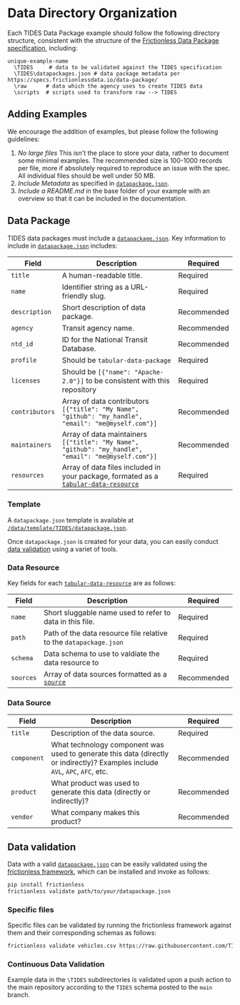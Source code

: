 # Data Directory Organization

Each TIDES Data Package example should follow the following directory structure, consistent with the structure of the [Frictionless Data Package specification](https://specs.frictionlessdata.io/data-package/), including:

```
unique-example-name
  \TIDES     # data to be validated against the TIDES specification
  \TIDES\datapackages.json # data package metadata per https://specs.frictionlessdata.io/data-package/
  \raw      # data which the agency uses to create TIDES data
  \scripts  # scripts used to transform raw --> TIDES
```

## Adding Examples

We encourage the addition of examples, but please follow the following guidelines:

1. *No large files* This isn't the place to store your data, rather to document some minimal examples.  The recommended size is 100-1000 records per file, more if absolutely required to reproduce an issue with the spec.  All individual files should be well under 50 MB.  
2. *Include Metadata* as specified in [`datapackage.json`](#data-package).
3. *Include a README.md* in the base folder of your example with an overview so that it can be included in the documentation.

## Data Package

TIDES data packages must include a [`datapackage.json`](https://specs.frictionlessdata.io/data-package/).  Key information to include in [`datapackage.json`](https://specs.frictionlessdata.io/data-package/) includes:

| **Field** | **Description** | **Required** |
| --------- | --------------- | ------------ |
| `title` | A human-readable title. | Required |
| `name` | Identifier string as a URL-friendly slug. | Required |
| `description` | Short description of data package. | Recommended |
| `agency` | Transit agency name. | Recommended |
| `ntd_id` | ID for the National Transit Database. | Recommended |
| `profile` | Should be `tabular-data-package` | Required |
| `licenses` | Should be `[{"name": "Apache-2.0"}]` to be consistent with this repository | Required |
| `contributors` | Array of data contributors `[{"title": "My Name", "github": "my_handle", "email": "me@myself.com"}]` | Recommended |
| `maintainers` |  Array of data maintainers `[{"title": "My Name", "github": "my_handle", "email": "me@myself.com"}]` | Recommended |
| `resources` | Array of data files included in your package, formated as a [`tabular-data-resource`](#data-resource)| Required |

### Template

A `datapackage.json` template is available at [`/data/template/TIDES/datapackage.json`](https://raw.githubusercontent.com/TIDES-transit/TIDES/main/data/template/TIDES/datapackage.json).

Once `datapackage.json` is created for your data, you can easily conduct [data validation](#data-validation) using a variet of tools.

### Data Resource

Key fields for each [`tabular-data-resource`](https://specs.frictionlessdata.io/tabular-data-resource/) are as follows:

| **Field** | **Description** | **Required** |
| --------- | --------------- | ------------ |
| `name` | Short sluggable name used to refer to data in this file. | Required |
| `path` | Path of the data resource file relative to the `datapackage.json` | Required |
| `schema` | Data schema to use to valdiate the data resource to | Required |
| `sources` | Array of data sources formatted as a [`source`](#data-source) | Recommended |

### Data Source

| **Field** | **Description** | **Required** |
| --------- | --------------- | ------------ |
| `title` | Description of the data source. | Required |
| `component` | What technology component was used to generate this data (directly or indirectly)? Examples include `AVL`, `APC`, `AFC`, etc.  | Recommended |
| `product` | What product was used to generate this data (directly or indirectly)? | Recommended |
| `vendor` | What company makes this product? | Recommended |

## Data validation

Data with a valid [`datapackage.json`](#data-package) can be easily validated using the [frictionless framework](https://framework.frictionlessdata.io/), which can be installed and invoke as follows:

```bash
pip install frictionless
frictionless validate path/to/your/datapackage.json
```

### Specific files

Specific files can be validated by running the frictionless framework against them and their corresponding schemas as follows:

```sh
frictionless validate vehicles.csv https://raw.githubusercontent.com/TIDES-transit/TIDES/main/spec/schema.vehicles.json
```

### Continuous Data Validation

Example data in the `\TIDES` subdirectories is validated upon a push action to the main repository according to the `TIDES` schema posted to the `main` branch.
